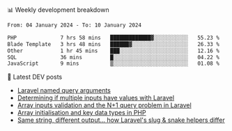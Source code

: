 📊 Weekly development breakdown
<!--START_SECTION:waka-->

```txt
From: 04 January 2024 - To: 10 January 2024

PHP              7 hrs 58 mins   █████████████▓░░░░░░░░░░░   55.23 %
Blade Template   3 hrs 48 mins   ██████▓░░░░░░░░░░░░░░░░░░   26.33 %
Other            1 hr 45 mins    ███░░░░░░░░░░░░░░░░░░░░░░   12.16 %
SQL              36 mins         █░░░░░░░░░░░░░░░░░░░░░░░░   04.22 %
JavaScript       9 mins          ▒░░░░░░░░░░░░░░░░░░░░░░░░   01.08 %
```

<!--END_SECTION:waka-->

📕 Latest DEV posts
<!-- BLOG-POST-LIST:START -->
- [Laravel named query arguments](https://dev.to/michaelvickersuk/laravel-named-query-arguments-28kd)
- [Determining if multiple inputs have values with Laravel](https://dev.to/michaelvickersuk/determining-if-multiple-inputs-have-values-with-laravel-km6)
- [Array inputs validation and the N+1 query problem in Laravel](https://dev.to/michaelvickersuk/array-inputs-validation-and-the-n1-query-problem-in-laravel-2agb)
- [Array initialisation and key data types in PHP](https://dev.to/michaelvickersuk/array-initialisation-and-key-data-types-in-php-1e5b)
- [Same string, different output... how Laravel&#39;s slug &amp; snake helpers differ](https://dev.to/michaelvickersuk/same-string-different-output-how-laravels-slug-snake-helpers-differ-1ccj)
<!-- BLOG-POST-LIST:END -->
